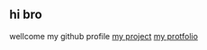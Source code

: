 ## hi bro

wellcome my github profile
[my project](https://github.com/dimaskecee/Portofolio-.git)
[my protfolio](https://github.com/dimaskecee/Portofolio-.git)
